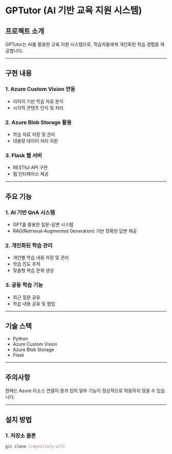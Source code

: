 # GPTutor (AI 기반 교육 지원 시스템)

## 프로젝트 소개

GPTutor는 AI를 활용한 교육 지원 시스템으로, 학습자들에게 개인화된 학습 경험을 제공합니다.

---

## 구현 내용

### 1. Azure Custom Vision 연동
- 이미지 기반 학습 자료 분석
- 시각적 콘텐츠 인식 및 처리

### 2. Azure Blob Storage 활용
- 학습 자료 저장 및 관리
- 대용량 데이터 처리 지원

### 3. Flask 웹 서버
- RESTful API 구현
- 웹 인터페이스 제공

---

## 주요 기능

### 1. AI 기반 QnA 시스템
- GPT를 활용한 질문-답변 시스템
- RAG(Retrieval-Augmented Generation) 기반 정확한 답변 제공

### 2. 개인화된 학습 관리
- 개인별 학습 내용 저장 및 관리
- 학습 진도 추적
- 맞춤형 복습 문제 생성

### 3. 공동 학습 기능
- 최근 질문 공유
- 학습 내용 공유 및 협업

---

## 기술 스택

- Python
- Azure Custom Vision
- Azure Blob Storage
- Flask

---

## 주의사항

현재는 Azure 리소스 연결이 끊겨 있어 일부 기능이 정상적으로 작동하지 않을 수 있습니다.

---

## 설치 방법

### 1. 저장소 클론
```bash
git clone [repository-url]

